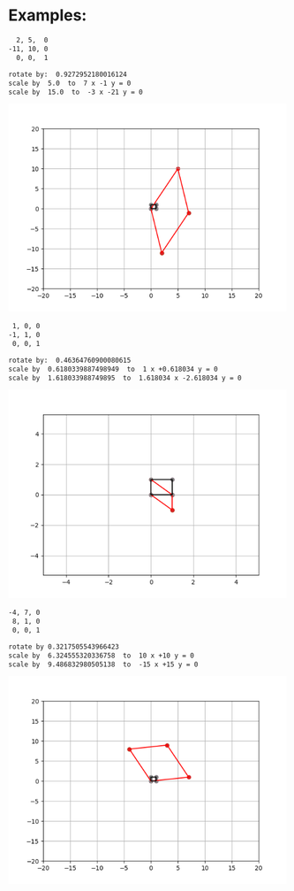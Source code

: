 # Examples:


```
  2, 5,  0
-11, 10, 0
  0, 0,  1
```

```
rotate by:  0.9272952180016124
scale by  5.0  to  7 x -1 y = 0
scale by  15.0  to  -3 x -21 y = 0
```

![](img/1.png)

```
 1, 0, 0
-1, 1, 0
 0, 0, 1
```

```	  
rotate by:  0.46364760900080615
scale by  0.6180339887498949  to  1 x +0.618034 y = 0
scale by  1.618033988749895  to  1.618034 x -2.618034 y = 0
```

![](img/2.png)

```
-4, 7, 0
 8, 1, 0
 0, 0, 1
```
 
```
rotate by 0.3217505543966423
scale by  6.324555320336758  to  10 x +10 y = 0
scale by  9.486832980505138  to  -15 x +15 y = 0
```

![](img/3.png)
